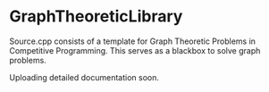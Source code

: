 # GraphTheoreticLibrary

Source.cpp consists of a template for Graph Theoretic Problems in Competitive Programming. This serves as a blackbox to solve graph problems.

Uploading detailed documentation soon.
